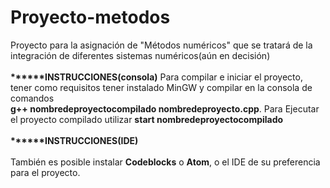 # Proyecto-metodos

Proyecto para la asignación de "Métodos numéricos" que se tratará de la integración de diferentes sistemas numéricos(aún en decisión)<br><br>
<strong>******INSTRUCCIONES(consola)</strong>
Para compilar e iniciar el proyecto, tener como requisitos tener instalado MinGW y compilar en la consola de comandos<br>
  <strong>g++ nombredeproyectocompilado nombredeproyecto.cpp</strong>. Para Ejecutar el proyecto compilado utilizar <strong>start nombredeproyectocompilado</strong><br><br>
  <strong>******INSTRUCCIONES(IDE)</strong><br><br>
  También es posible instalar <strong>Codeblocks</strong> o <strong>Atom</strong>, o el IDE de su preferencia para el proyecto. 
